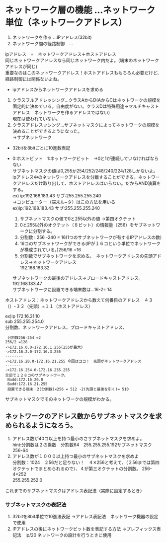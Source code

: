 # ネットワーク層の機能 ...ネットワーク単位（ネットワークアドレス）
1. ネットワークを作る ...IPアドレス(32bit)
2. ネットワーク間の経路制御　...

ipアドレス　=　ネットワークアドレス＋ホストアドレス  
同じネットワークアドレスなら同じネットワーク内だよ。(端末のネットワークアドレスが同じ)  
重要なのはこのネットワークアドレス！ホストアドレスももちろん必要だけど、経路制御には関係ないよね。  
- ipアドレスからネットワークアドレスを求める  
 1.   クラスフルアドレッシング...クラスAからD(AからCはネットワークの規模を固定的に決めている。自由度がない。クラスDは特殊用途→マルチキャストアドレス　ネットワークを作るアドレスではない)  
 現在は使われていない。
 2. クラスアドレスッシング...サブネットマスクによってネットワークの規模を決めることができるようになった。  
 ->サブネットワーク  　
   - 32bitを8bitごとに10進数表記
   - 0:ホストビット　1:ネットワークビット　->0と1が連続していなければならない  
   サブネットマスクの値は0,255か254/252/248/240/224/128しかないよ。  
ipアドレス中のネットワークアドレスを分離することができる。ネットワークアドレスだけ取り出して、ホストアドレスはいらない。だからAND演算をする。  
ex) ip:192.168.183.43 サブ:255.255.255.240  
->コンピューター（端末ル−タ）はこの方法を用いる  
ex)ip:192.168.183.43 サブ:255.255.255.240

        1. サブネットマスクの値で0と255以外の値
        ->第四オクテット
        2. 0と255以外のオクテット（８ビット）の情報量（256）をサブネットワークに分割する。
        3. 分割数 : 256 -240 = 16(1つのサブネットワークが有するIPアドレスの数)
        4. 16コのサブネットワークができる(IPが１６コという単位でネットワークが構成されている。)256/16 =16
        5. 分割数でサブネットワークを求める。　ネットワークアドレスの先頭アドレス->ネットワークアドレス  
        192.168.183.32  

        サブネットワークの最後のアドレス->ブロードキャストアドレス。  
        192.168.183.47  
        サブネットワークに設置できる端末数は...16-2= 14

ホストアドレス：ネットワークアドレスから数えて何番目のアドレス　４３（）-３２（先頭）=１１（ホストアドレス）

  ex)ip 172.16.21.10  
     sub 255.255.254.0   
     分割数、ネットワークアドレス、ブロードキャストアドレス、

     分割数256-254 =2  
    256/2 =128  
    ->172.16.0.0-172.16.1.255(255が最大)  
    ->172.16.2.0-172.16.3.255  
    --------  
    ->172.16.20.0-172.16.21.255 今回はココ！　先頭がネットワークアドレス
    -------  
    ->172.16.254.0-172.16.255.255  
    全部で１２８コのサブネットワーク。
     Nadd:172.16.20.0
     Badd:172.16.21.255  
     設置できる端末：2(分割数)✕256 = 512 -2(先頭と最後を引く)= 510　　

サブネットマスクでそのネットワークの規模がわかる。

## ネットワークのアドレス数からサブネットマスクを求められるようになろう。
1. アドレス数が40コ以上を持つ最小のさサブネットマスクを求めよ。  
hint:分割数は２の乗数　分割数64　255.255.255.192サブネットマスク　256-64
2. アドレス数が１０００以上持つ最小のサブネットマスクを求めよ  
分割数：1024　２56だと足りない！　４✕256と考えて、（２56までは第四オクテットでまとめられるので）、４が第三オクテットの分割数。 256-4=252  
255.255.252.0　　

これまでのサブネットマスクはアドレス表記法（実際に設定するとき）

###  サブネットマスクの表記法
1. 32bitを8bit単位で10進法表記 ->アドレス表記法　ネットワーク機器の設定で使用
2. IPアドレスの後にネットワークビット数を表記する方法 ->プレフィックス表記法　ip/20 ネットワークの設計を行うときに使用
